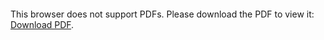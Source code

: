 <object data="christ-in-song/CIS1908pdfs/726.pdf" type="application/pdf" width="100%" height="1024px">
    <embed src="christ-in-song/CIS1908pdfs/726.pdf">
        <p>This browser does not support PDFs. Please download the PDF to view it: <a href="christ-in-song/CIS1908pdfs/726.pdf">Download PDF</a>.</p>
    </embed>
</object>
